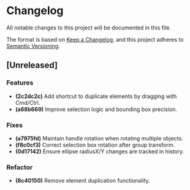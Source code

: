 # Changelog

All notable changes to this project will be documented in this file.

The format is based on [Keep a Changelog](https://keepachangelog.com/en/1.0.0/),
and this project adheres to [Semantic Versioning](https://semver.org/spec/v2.0.0.html).

## [Unreleased]

### Features
- **(2c2dc2c)** Add shortcut to duplicate elements by dragging with Cmd/Ctrl.
- **(a68b669)** Improve selection logic and bounding box precision.

### Fixes
- **(a7975fd)** Maintain handle rotation when rotating multiple objects.
- **(f8c0cf3)** Correct selection box rotation after group transform.
- **(0d17142)** Ensure ellipse radiusX/Y changes are tracked in history.

### Refactor
- **(8c40150)** Remove element duplication functionality.
